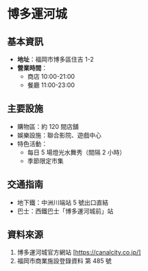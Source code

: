 # 博多運河城

## 基本資訊  
- **地址**：福岡市博多區住吉 1-2
- **營業時間**：
  - 商店 10:00-21:00
  - 餐廳 11:00-23:00

## 主要設施
- 購物區：約 120 間店舖
- 娛樂設施：聯合影院、遊戲中心
- 特色活動：
  - 每日 5 場燈光水舞秀（間隔 2 小時）
  - 季節限定市集

## 交通指南
- 地下鐵：中洲川端站 5 號出口直結
- 巴士：西鐵巴士「博多運河城前」站

## 資料來源
1. 博多運河城官方網站 [https://canalcity.co.jp/]
2. 福岡市商業施設登錄資料 第 485 號
